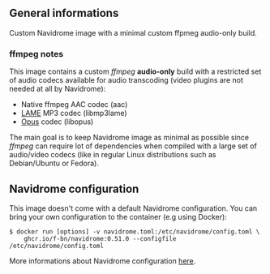 ## General informations

Custom Navidrome image with a minimal custom ffpmeg audio-only build.

### ffmpeg notes

This image contains a custom *ffmpeg* **audio-only** build with a restricted set of audio codecs available for audio transcoding (video plugins are not needed at all by Navidrome):

  - Native ffmpeg AAC codec (aac)
  - [LAME](https://lame.sourceforge.io/) MP3 codec (libmp3lame)
  - [Opus](https://opus-codec.org/) codec (libopus)

The main goal is to keep Navidrome image as minimal as possible since *ffmpeg* can require lot of dependencies when compiled with a large set of audio/video codecs (like in regular Linux distributions such as Debian/Ubuntu or Fedora).

## Navidrome configuration

This image doesn't come with a default Navidrome configuration. You can bring your own configuration to the container (e.g using Docker):

```shell
$ docker run [options] -v navidrome.toml:/etc/navidrome/config.toml \
    ghcr.io/f-bn/navidrome:0.51.0 --configfile /etc/navidrome/config.toml
```

More informations about Navidrome configuration [here](https://www.navidrome.org/docs/usage/configuration-options/).
